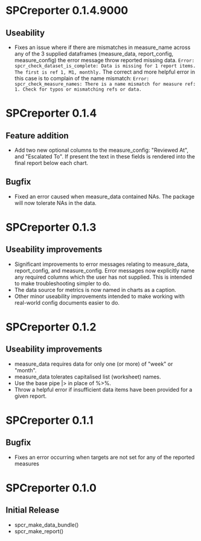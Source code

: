 # SPCreporter 0.1.4.9000

## Useability

* Fixes an issue where if there are mismatches in measure_name across any of the 3 supplied dataframes (measure_data, report_config, measure_config) the error message throw reported missing data.  `Error: spcr_check_dataset_is_complete: Data is missing for 1 report items. The first is ref 1, M1, monthly.`  The correct and more helpful error in this case is to complain of the name mismatch: `Error: spcr_check_measure_names: There is a name mismatch for measure ref: 1. Check for typos or mismatching refs or data.`

# SPCreporter 0.1.4

## Feature addition

* Add two new optional columns to the measure_config: "Reviewed At", and "Escalated To".  If present the text in these fields is rendered into the final report below each chart.  

## Bugfix

* Fixed an error caused when measure_data contained NAs.  The package will now tolerate NAs in the data.  

# SPCreporter 0.1.3

## Useability improvements

* Significant improvements to error messages relating to measure_data, report_config, and measure_config.  Error messages now explicitly name any required columns which the user has not supplied.  This is intended to make troubleshooting simpler to do.  
* The data source for metrics is now named in charts as a caption.  
* Other minor useability improvements intended to make working with real-world config documents easier to do.  

# SPCreporter 0.1.2

## Useability improvements

* measure_data requires data for only one (or more) of "week" or "month".
* measure_data tolerates capitalised list (worksheet) names.
* Use the base pipe |> in place of %>%.
* Throw a helpful error if insufficient data items have been provided for a given report.

# SPCreporter 0.1.1

## Bugfix

* Fixes an error occurring when targets are not set for any of the reported measures


# SPCreporter 0.1.0
## Initial Release

* spcr_make_data_bundle()
* spcr_make_report()
